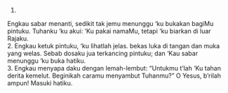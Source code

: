 1.
Engkau sabar menanti, sedikit tak jemu
menunggu ‘ku bukakan bagiMu pintuku.
Tuhanku ‘ku akui: ‘Ku pakai namaMu,
tetapi ‘ku biarkan di luar Rajaku.
<br>
2.
Engkau ketuk pintuku, ‘ku lihatlah jelas.
bekas luka di tangan dan muka yang welas.
Sebab dosaku jua terkancing pintuku;
dan ‘Kau sabar menunggu ‘ku buka hatiku.
<br>
3.
Engkau menyapa daku dengan lemah-lembut:
“Untukmu t’lah ‘Ku tahan derita kemelut.
Beginikah caramu menyambut Tuhanmu?”
O Yesus, b’rilah ampun! Masuki hatiku.